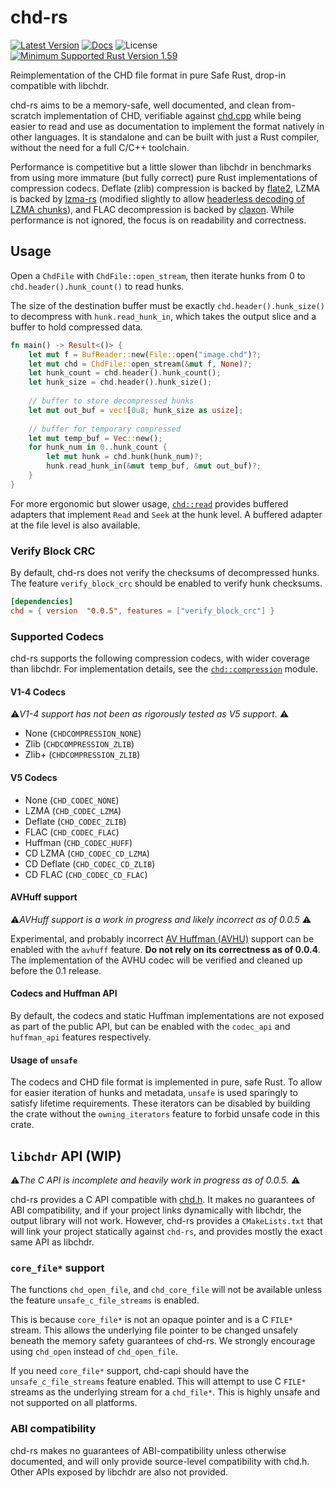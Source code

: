 # chd-rs
[![Latest Version](https://img.shields.io/crates/v/chd.svg)](https://crates.io/crates/chd) [![Docs](https://docs.rs/chd/badge.svg)](https://docs.rs/chd) ![License](https://img.shields.io/crates/l/chd)
[![Minimum Supported Rust Version 1.59](https://img.shields.io/badge/rust-1.59%2B-orange.svg)](https://github.com/rust-lang/rust/blob/master/RELEASES.md#version-1590-2022-02-24)


Reimplementation of the CHD file format in pure Safe Rust, drop-in compatible with libchdr.

chd-rs aims to be a memory-safe, well documented, and clean from-scratch implementation of CHD, verifiable against 
[chd.cpp](https://github.com/mamedev/mame/blob/master/src/lib/util/chd.cpp) while being easier to read and use as
documentation to implement the format natively in other languages. It is standalone and can be built with just
a Rust compiler, without the need for a full C/C++ toolchain. 

Performance is competitive but a little slower than libchdr in benchmarks from using more immature (but fully correct) 
pure Rust implementations of compression codecs. Deflate (zlib) compression is backed by [flate2](https://crates.io/crates/flate2), 
LZMA is backed by [lzma-rs](https://crates.io/crates/lzma-rs) (modified slightly to allow 
[headerless decoding of LZMA chunks](https://crates.io/crates/lzma-rs-headerless)), and FLAC decompression is backed by
[claxon](https://crates.io/crates/claxon). While performance is not ignored, the focus
is on readability and correctness.

## Usage
Open a `ChdFile` with `ChdFile::open_stream`, then iterate hunks from 0 to `chd.header().hunk_count()` to
read hunks.

The size of the destination buffer must be exactly `chd.header().hunk_size()` to decompress with
`hunk.read_hunk_in`, which takes the output slice and a buffer to hold compressed data.
```rust
fn main() -> Result<()> {
    let mut f = BufReader::new(File::open("image.chd")?;
    let mut chd = ChdFile::open_stream(&mut f, None)?;
    let hunk_count = chd.header().hunk_count();
    let hunk_size = chd.header().hunk_size();
    
    // buffer to store decompressed hunks
    let mut out_buf = vec![0u8; hunk_size as usize];
    
    // buffer for temporary compressed
    let mut temp_buf = Vec::new();
    for hunk_num in 0..hunk_count {
        let mut hunk = chd.hunk(hunk_num)?;
        hunk.read_hunk_in(&mut temp_buf, &mut out_buf)?;
    }
}
```

For more ergonomic but slower usage, [`chd::read`](https://github.com/SnowflakePowered/chd-rs/blob/master/chd-rs/src/read.rs) provides buffered adapters that implement `Read` and `Seek` at the
hunk level. A buffered adapter at the file level is also available.  

### Verify Block CRC
By default, chd-rs does not verify the checksums of decompressed hunks. The feature `verify_block_crc` should be enabled 
to verify hunk checksums.

```toml
[dependencies]
chd = { version  "0.0.5", features = ["verify_block_crc"] }
```

### Supported Codecs
chd-rs supports the following compression codecs, with wider coverage than libchdr. For implementation details,
see the [`chd::compression`](https://github.com/SnowflakePowered/chd-rs/tree/master/chd-rs/src/compression) module.

#### V1-4 Codecs
⚠️*V1-4 support has not been as rigorously tested as V5 support.* ⚠️
* None (`CHDCOMPRESSION_NONE`)
* Zlib (`CHDCOMPRESSION_ZLIB`)
* Zlib+ (`CHDCOMPRESSION_ZLIB`)

#### V5 Codecs
* None (`CHD_CODEC_NONE`)
* LZMA (`CHD_CODEC_LZMA`)
* Deflate (`CHD_CODEC_ZLIB`)
* FLAC (`CHD_CODEC_FLAC`)
* Huffman (`CHD_CODEC_HUFF`)
* CD LZMA (`CHD_CODEC_CD_LZMA`)
* CD Deflate (`CHD_CODEC_CD_ZLIB`)
* CD FLAC (`CHD_CODEC_CD_FLAC`)

#### AVHuff support
⚠️*AVHuff support is a work in progress and likely incorrect as of 0.0.5* ⚠️

Experimental, and probably incorrect [AV Huffman (AVHU)](https://github.com/SnowflakePowered/chd-rs/blob/master/chd-rs/src/compression/avhuff.rs)
support can be enabled with the `avhuff` feature. **Do not rely on its correctness as of 0.0.4**. The implementation of the AVHU codec
will be verified and cleaned up before the 0.1 release.

#### Codecs and Huffman API 
By default, the codecs and static Huffman implementations are not exposed as part of the public API, 
but can be enabled with the `codec_api` and `huffman_api` features respectively.

#### Usage of `unsafe`
The codecs and CHD file format is implemented in pure, safe Rust. To allow for easier
iteration of hunks and metadata, `unsafe` is used sparingly to satisfy lifetime requirements.
These iterators can be disabled by building the crate without the `owning_iterators` feature to
forbid unsafe code in this crate.

## `libchdr` API (WIP)
⚠️*The C API is incomplete and heavily work in progress as of 0.0.5.* ⚠️

chd-rs provides a C API compatible with [chd.h](https://github.com/rtissera/libchdr/blob/6eeb6abc4adc094d489c8ba8cafdcff9ff61251b/include/libchdr/chd.h). 
It makes no guarantees of ABI compatibility, and if your project links dynamically with libchdr, the output library will not work. However, chd-rs provides 
a `CMakeLists.txt` that will link your project statically against `chd-rs`, and provides mostly the exact same API as libchdr.

### `core_file*` support
The functions `chd_open_file`, and `chd_core_file` will not be available unless the feature `unsafe_c_file_streams` is enabled. 

This is because `core_file*` is not an opaque pointer and is a C `FILE*` stream. This allows the underlying file pointer to be changed unsafely beneath 
the memory safety guarantees of chd-rs. We strongly encourage using `chd_open` instead of `chd_open_file`.  

If you need `core_file*` support, chd-capi should have the `unsafe_c_file_streams` feature enabled. This will attempt to use C `FILE*` streams as the underlying
stream for a `chd_file*`. This is highly unsafe and not supported on all platforms.

### ABI compatibility

chd-rs makes no guarantees of ABI-compatibility unless otherwise documented, and will only provide source-level
compatibility with chd.h. Other APIs exposed by libchdr are also not provided.